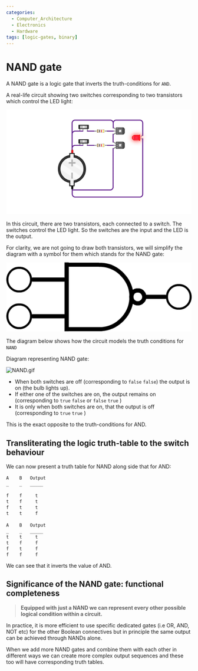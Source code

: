 ```yaml
---
categories:
  - Computer_Architecture
  - Electronics
  - Hardware
tags: [logic-gates, binary]
---
```


# NAND gate

A NAND gate is a logic gate that inverts the truth-conditions for `AND`.

A real-life circuit showing two switches corresponding to two transistors which control the LED light: 

![NAND_from_transitors.png](../../img/NAND_from_transitors.png)

In this circuit, there are two transistors, each connected to a switch. The switches control the LED light. So the switches are the input and the LED is the output.

For clarity, we are not going to draw both transistors, we will simplify the diagram with a symbol for them which stands for the NAND gate:

![NAND.png](../../img/NAND.png)


The diagram below shows how the circuit models the truth conditions for `NAND`

Diagram representing NAND gate:

![NAND.gif](../../img/NAND.gif)

* When both switches are off (corresponding to `false` `false`) the output is on (the bulb lights up).
* If either one of the switches are on, the output remains on (corresponding to `true` `false` or `false` `true` )
* It is only when both switches are on, that the output is off (corresponding to `true` `true` )


This is the exact opposite to the truth-conditions for AND.

## Transliterating the logic truth-table to the switch behaviour

We can now present a truth table for NAND along side that for AND: 

```
A    B   Output
_    _   _____

f    f     t      
t    f     t      
f    t     t       
t    t     f       

A    B   Output
_    _   _____
t    t     t
t    f     f
f    t     f
f    f     f
```
We can see that it inverts the value of AND.

## Significance of the NAND gate: functional completeness

> **Equipped with just a NAND we can represent every other possible logical condition within a circuit.**

In practice, it is more efficient to use specific dedicated gates (i.e OR, AND, NOT etc) for the other Boolean connectives but in principle the same output can be achieved through NANDs alone.  

When we add more NAND gates and combine them with each other in different ways we can create more complex output sequences and these too will have corresponding truth tables.
